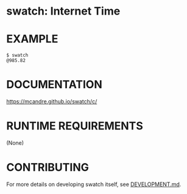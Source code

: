 # swatch: Internet Time

# EXAMPLE

```console
$ swatch
@985.82
```

# DOCUMENTATION

https://mcandre.github.io/swatch/c/

# RUNTIME REQUIREMENTS

(None)

# CONTRIBUTING

For more details on developing swatch itself, see [DEVELOPMENT.md](DEVELOPMENT.md).
